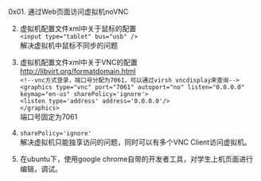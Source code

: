 0x01. 通过Web页面访问虚拟机noVNC<br>

02. 虚拟机配置文件xml中关于鼠标的配置<br>
        `<input type="tablet" bus="usb" />`<br>
解决虚拟机中鼠标不同步的问题<br>

03. 虚拟机配置文件xml中关于VNC的配置<br>
http://libvirt.org/formatdomain.html<br>
        `<!--vnc方式登录，端口号分配为7061，可以通过virsh vncdisplay来查询-->`<br>
        `<graphics type="vnc" port="7061" autoport="no" listen="0.0.0.0" keymap="en-us" sharePolicy='ignore'>`<br>
            `<listen type='address' address='0.0.0.0'/>`<br>
        `</graphics>`<br>
端口号固定为7061<br>

04. `sharePolicy='ignore'`<br>
解决虚拟机只能独享访问的问题，同时可以有多个VNC Client访问虚拟机。<br>

05. 在ubuntu下，使用google chrome自带的开发者工具，对学生上机页面进行编辑，调试。<br>
